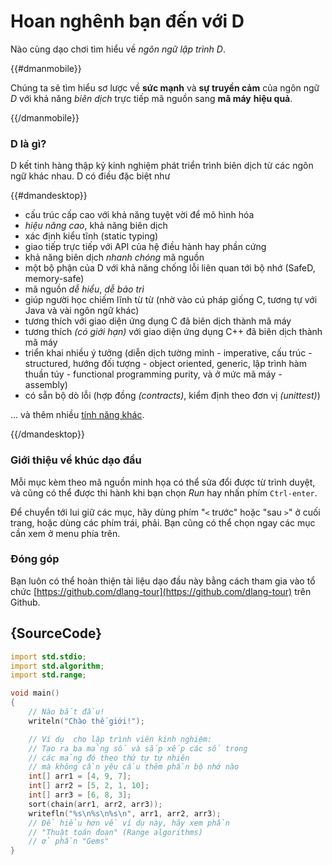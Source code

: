 # Hoan nghênh bạn đến với D

Nào cùng dạo chơi tìm hiểu về *ngôn ngữ lập trình D*.

{{#dmanmobile}}

Chúng ta sẽ tìm hiểu sơ lược về __sức mạnh__ và __sự truyền cảm__
của ngôn ngữ *D* với khả năng *biên dịch* trực tiếp mã nguồn sang __mã máy__ __hiệu quả__.

{{/dmanmobile}}

### D là gì?

D kết tinh hàng thập kỷ kinh nghiệm phát triển trình biên dịch từ
các ngôn ngữ khác nhau. D có điều đặc biệt như

{{#dmandesktop}}

- cấu trúc cấp cao với khả năng tuyệt vời để  mô hình hóa
- _hiệu năng cao_, khả năng biên dịch
- xác định kiểu tĩnh (static typing)
- giao tiếp trực tiếp với API của hệ điều hành hay phần cứng
- khả năng biên dịch _nhanh chóng_ mã nguồn
- một bộ phận của D với khả năng chống lỗi liên quan tới bộ nhớ (SafeD, memory-safe)
- mã nguồn _dễ hiểu_, _dễ bảo trì_
- giúp người học chiếm lĩnh từ từ (nhờ vào cú pháp giống C, tương tự với Java và vài ngôn ngữ khác)
- tương thích với giao diện ứng dụng C đã biên dịch thành mã máy
- tương thích _(có giới hạn)_ với giao diện ứng dụng C++ đã biên dịch thành mã máy
- triển khai nhiều ý tưởng (diễn dịch tường minh - imperative, cấu trúc - structured, hướng đối tượng - object oriented,
    generic, lập trình hàm thuần túy - functional programming purity, và ở mức mã máy - assembly)
- có sẵn bộ dò lỗi (hợp đồng _(contracts)_, kiểm định theo đơn vị _(unittest)_)

... và thêm nhiều  [tính năng khác](http://dlang.org/overview.html).

{{/dmandesktop}}

### Giới thiệu về khúc dạo đầu

Mỗi mục kèm theo mã nguồn minh họa có thể sửa đổi được từ trình duyệt,
và cũng có thể được thi hành khi bạn chọn *Run* hay nhấn phím `Ctrl-enter`.

Để chuyển tới lui giữ các mục, hãy dùng phím "`<` trước" hoặc "sau `>`"
ở cuối trang, hoặc dùng các phím trái, phải. Bạn cũng có thể chọn ngay
các mục cần xem ở menu phía trên.

### Đóng góp

Bạn luôn có thể hoàn thiện tài liệu dạo đầu này bằng cách
tham gia vào tổ chức [https://github.com/dlang-tour](https://github.com/dlang-tour)
trên Github.

## {SourceCode}

```d
import std.stdio;
import std.algorithm;
import std.range;

void main()
{
    // Nào bắt đầu!
    writeln("Chào thế giới!");

    // Ví dụ  cho lập trình viên kinh nghiệm:
    // Tạo ra ba mảng số và sắp xếp các số trong
    // các mảng đó theo thứ tự tự nhiên
    // mà không cần yêu cầu thêm phần bộ nhớ nào
    int[] arr1 = [4, 9, 7];
    int[] arr2 = [5, 2, 1, 10];
    int[] arr3 = [6, 8, 3];
    sort(chain(arr1, arr2, arr3));
    writefln("%s\n%s\n%s\n", arr1, arr2, arr3);
    // Để hiểu hơn về ví dụ này, hãy xem phần
    // "Thuật toán đoạn" (Range algorithms)
    // ở phần "Gems"
}
```
